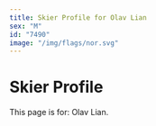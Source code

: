 ```yaml
---
title: Skier Profile for Olav Lian
sex: "M"
id: "7490"
image: "/img/flags/nor.svg" 
---
```


# Skier Profile

This page is for: Olav Lian.
    